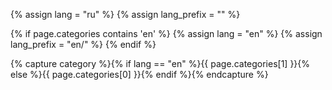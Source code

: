 {% assign lang = "ru" %}
{% assign lang_prefix = "" %}

{% if page.categories contains 'en' %}
    {% assign lang = "en" %}
    {% assign lang_prefix = "en/" %}
{% endif %}

{% capture category %}{% if lang == "en" %}{{ page.categories[1] }}{% else %}{{ page.categories[0] }}{% endif %}{% endcapture %}
